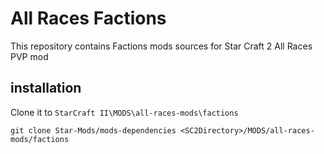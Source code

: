 # All Races Factions

This repository contains Factions mods sources for Star Craft 2 All Races PVP mod

## installation

Clone it to `StarCraft II\MODS\all-races-mods\factions`

```
git clone Star-Mods/mods-dependencies <SC2Directory>/MODS/all-races-mods/factions
```